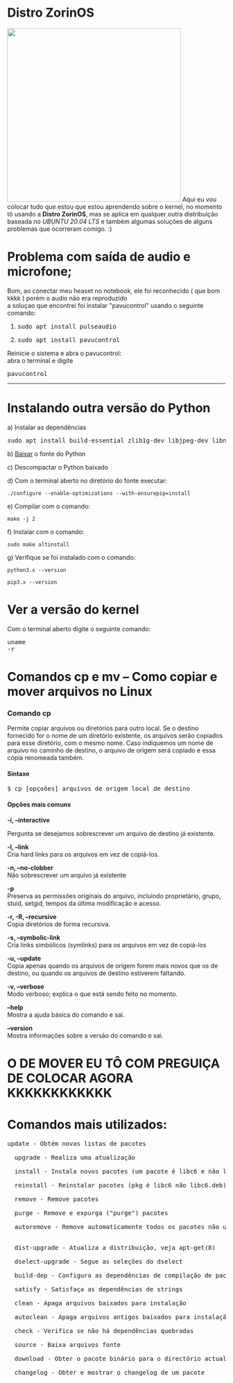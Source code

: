 # Distro ZorinOS
<img src="https://assets.zorincdn.com/images/computer-mockups/old-computer/1.png" width="400">
Aqui eu vou colocar tudo que estou que estou aprendendo sobre o kernel, no momento tô usando a <strong>Distro ZorinOS</strong>,
mas se aplica em qualquer outra distribuição baseada no <em>UBUNTU 20.04 LTS</em>
e também algumas soluções de alguns problemas que ocorreram comigo. :)

# Problema com saída de audio e microfone;
Bom, ao conectar meu heaset no notebook, ele foi reconhecido ( que bom kkkk ) porém o audio não era reproduzido<br>
a soluçao que encontrei foi instalar "pavucontrol" usando o seguinte comando:<br>
<ol>
	<li><pre>sudo apt install pulseaudio</pre></li>
	<li><pre>sudo apt install pavucontrol</pre></li>
</ol>
	
        
Reinicie o sistema e abra o pavucontrol:<br>
        abra o terminal e digite<br>
        <pre>pavucontrol</pre><hr>
        
# Instalando outra versão do Python
a) Instalar as dependências

<pre>sudo apt install build-essential zlib1g-dev libjpeg-dev libncurses5-dev libgdbm-dev libnss3-dev libssl-dev libreadline-dev libffi-dev libsqlite3-dev sqlite3 liblzma-dev curl libbz2-dev</pre>

b) <a href="https://www.python.org/downloads/">Baixar</a> o fonte do Python


c) Descompactar o Python baixado

d) Com o terminal aberto no diretório do fonte executar:

	./configure --enable-optimizations --with-ensurepip=install

e) Compilar com o comando:

	make -j 2

f) Instalar com o comando:

	sudo make altinstall
	
g) Verifique se foi instalado com o comando:

	python3.x --version

	pip3.x --version
	
 # Ver a versão do kernel<br>
 Com o terminal aberto digite o seguinte comando:
 	<pre>uname -r</pre>

# Comandos cp e mv – Como copiar e mover arquivos no Linux
<h3>Comando cp</h3>
Permite copiar arquivos ou diretórios para outro local.
Se o destino fornecido for o nome de um diretório existente, os arquivos serão copiados para esse diretório, com o mesmo nome. Caso indiquemos um nome de arquivo no caminho de destino, o arquivo de origem será copiado e essa cópia renomeada também.
<h4>Sintaxe</h4>
	<pre>$ cp [opçoões] arquivos_de_origem local_de_destino</pre>

<h4>Opções mais comuns</h4>
<strong>-i, –interactive</strong><br>

Pergunta se desejamos sobrescrever um arquivo de destino já existente.<br>

<strong>-l, –link</strong><br>
Cria hard links para os arquivos em vez de copiá-los.<br>

<strong>-n, –no-clobber</strong><br>
Não sobrescrever um arquivo já existente<br>

<strong>-p</strong><br>
Preserva as permissões originais do arquivo, incluindo proprietário, grupo, stuid, setgid, tempos da última modificação e acesso.<br>

<strong>-r, -R, –recursive</strong><br>
Copia diretórios de forma recursiva.<br>

<strong>-s, –symbolic-link</strong><br>
Cria links simbólicos (symlinks) para os arquivos em vez de copiá-los<br>

<strong>-u, –update</strong><br>
Copia apenas quando os arquivos de origem forem mais novos que os de destino, ou quando os arquivos de destino estiverem faltando.<br>

<strong>-v, –verbose</strong><br>
Modo verboso; explica o que está sendo feito no momento.<br>

<strong>–help</strong><br>
Mostra a ajuda básica do comando e sai.<br>

<strong>–version</strong><br>
Mostra informações sobre a versão do comando e sai.<br>
# O DE MOVER EU TÔ COM PREGUIÇA DE COLOCAR AGORA KKKKKKKKKKKK





# Comandos mais utilizados:
  <pre>update - Obtém novas listas de pacotes<br>
  upgrade - Realiza uma atualização<br>
  install - Instala novos pacotes (um pacote é libc6 e não libc6.deb)<br>
  reinstall - Reinstalar pacotes (pkg é libc6 não libc6.deb)<br>
  remove - Remove pacotes<br>
  purge - Remove e expurga ("purge") pacotes<br>
  autoremove - Remove automaticamente todos os pacotes não usados<br><br>
  dist-upgrade - Atualiza a distribuição, veja apt-get(8)<br>
  dselect-upgrade - Segue as seleções do dselect<br>
  build-dep - Configura as dependências de compilação de pacotes fonte<br>
  satisfy - Satisfaça as dependências de strings<br>
  clean - Apaga arquivos baixados para instalação<br>
  autoclean - Apaga arquivos antigos baixados para instalação<br>
  check - Verifica se não há dependências quebradas<br>
  source - Baixa arquivos fonte<br>
  download - Obter o pacote binário para o directório actual<br>
  changelog - Obter e mostrar o changelog de um pacote<br></pre>
